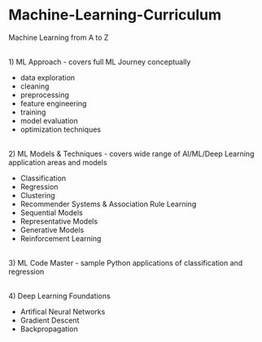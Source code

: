 # Machine-Learning-Curriculum
Machine Learning from A to Z

<br/>1) ML Approach - covers full ML Journey conceptually 
- data exploration
- cleaning
- preprocessing
- feature engineering
- training
- model evaluation
- optimization techniques


<br/>2) ML Models & Techniques - covers wide range of AI/ML/Deep Learning application areas and models
- Classification
- Regression
- Clustering
- Recommender Systems & Association Rule Learning
- Sequential Models
- Representative Models
- Generative Models
- Reinforcement Learning


<br/>3) ML Code Master - sample Python applications of classification and regression


<br/>4) Deep Learning Foundations
- Artifical Neural Networks
- Gradient Descent
- Backpropagation
